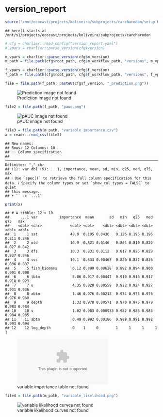 version_report
================

``` r
source("/mnt/ecocast/projects/koliveira/subprojects/carcharodon/setup.R")
```

    ## here() starts at /mnt/s1/projects/ecocast/projects/koliveira/subprojects/carcharodon

``` r
# cfg = charlier::read_config("version_report.yaml")
# vpars = charlier::parse_version(cfg$version)

m_vpars = charlier::parse_version(cfg$m_version)
m_path = file.path(cfg$root_path, cfg$m_workflow_path, "versions", m_vpars[["major"]], m_vpars[["minor"]], cfg$m_version)

f_vpars = charlier::parse_version(cfg$f_version)
f_path = file.path(cfg$root_path, cfg$f_workflow_path, "versions", f_vpars[["major"]], f_vpars[["minor"]], cfg$f_version)
```

``` r
file = file.path(f_path, paste0(cfg$f_version, "_prediction.png"))
```

<figure>
<img
src="/mnt/s1/projects/ecocast/projects/koliveira/subprojects/carcharodon/workflows/forecast_workflow/versions/v01/0000/v01.0000.05/v01.0000.05_prediction.png"
alt="Prediction image not found" />
<figcaption aria-hidden="true">Prediction image not found</figcaption>
</figure>

``` r
file2 = file.path(f_path, "pauc.png")
```

<figure>
<img
src="/mnt/s1/projects/ecocast/projects/koliveira/subprojects/carcharodon/workflows/forecast_workflow/versions/v01/0000/v01.0000.05/pauc.png"
alt="pAUC image not found" />
<figcaption aria-hidden="true">pAUC image not found</figcaption>
</figure>

``` r
file3 = file.path(m_path, "variable_importance.csv")
x = readr::read_csv(file3)
```

    ## New names:
    ## Rows: 12 Columns: 10
    ## ── Column specification
    ## ──────────────────────────────────────────────────────────────────────────────────────────────────────────────────────── Delimiter: "," chr
    ## (1): var dbl (9): ...1, importance, mean, sd, min, q25, med, q75, max
    ## ℹ Use `spec()` to retrieve the full column specification for this data. ℹ Specify the column types or set `show_col_types = FALSE` to quiet
    ## this message.
    ## • `` -> `...1`

``` r
print(x)
```

    ## # A tibble: 12 × 10
    ##     ...1 var          importance  mean       sd   min   q25   med   q75   max
    ##    <dbl> <chr>             <dbl> <dbl>    <dbl> <dbl> <dbl> <dbl> <dbl> <dbl>
    ##  1     1 sst               48.9  0.195 0.0436   0.126 0.195 0.196 0.211 0.246
    ##  2     2 mld               10.9  0.821 0.0146   0.804 0.810 0.822 0.827 0.842
    ##  3     3 dfs               10.3  0.831 0.0112   0.817 0.825 0.829 0.837 0.846
    ##  4     4 sss               10.1  0.833 0.00468  0.826 0.832 0.836 0.836 0.837
    ##  5     5 fish_biomass       6.12 0.899 0.00628  0.892 0.894 0.900 0.901 0.908
    ##  6     6 tbtm               5.06 0.917 0.00447  0.910 0.916 0.917 0.918 0.923
    ##  7     7 u                  4.35 0.928 0.00559  0.922 0.924 0.927 0.931 0.936
    ##  8     8 xbtm               1.46 0.976 0.00213  0.974 0.975 0.975 0.976 0.980
    ##  9     9 depth              1.32 0.978 0.00571  0.970 0.975 0.979 0.983 0.984
    ## 10    10 v                  1.02 0.983 0.000933 0.982 0.983 0.983 0.984 0.985
    ## 11    11 sbtm               0.49 0.992 0.00186  0.989 0.991 0.992 0.993 0.994
    ## 12    12 log_depth          0    1     0        1     1     1     1     1

<figure>
<embed
src="/mnt/s1/projects/ecocast/projects/koliveira/subprojects/carcharodon/workflows/modeling_workflow/versions/v01/000/v01.000.05/variable_importance.csv" />
<figcaption aria-hidden="true">variable importance table not
found</figcaption>
</figure>

``` r
file4 = file.path(m_path, "variable_likelihood.png")
```

<figure>
<img
src="/mnt/s1/projects/ecocast/projects/koliveira/subprojects/carcharodon/workflows/modeling_workflow/versions/v01/000/v01.000.05/variable_likelihood.png"
alt="variable likelihood curves not found" />
<figcaption aria-hidden="true">variable likelihood curves not
found</figcaption>
</figure>
